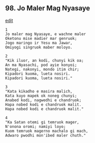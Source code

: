 
## 98.  Jo Maler Mag Nyasaye
[edit](https://docs.google.com/document/d/1k7D_Gu0%2D5E%2DkLOwqr0fCwncsfgzxb7kb/edit?mode=html)



    1
    Jo maler mag Nyasaye, e wachne maler
    Oketonu mise madier mar genruok;
    Jogo maringo ir Yesu ma Jawar,
    Omiyogi singruok maber moloyo.

    2
    "Kik iluor, an kodi, chunyi kik oa;
    An ma Nyasachi, pod ayie konyoi;
    Nategi, nakonyi, mondo itim chir;
    Kipadori kuoma, lueta nosiri.
    Kipadori kuoma, lueta nosiri."

    3
    "Kata kikadho e masira malich,
    Kata kuyo mapek ok noneg chunyi;
    Anabed kodi, nagwedhi e chandruok;
    Hapa nobed kodi e chandruok malit.
    Hapa nobed kodi e chandruok malit."

    4
    "Ka Satan otemi gi temruok mager,
    N'onona oromi; namiyi loyo;
    Kuom temruok magerno machalo gi mach,
    Adwaro pwodhi mon'ibed maler chuth."
